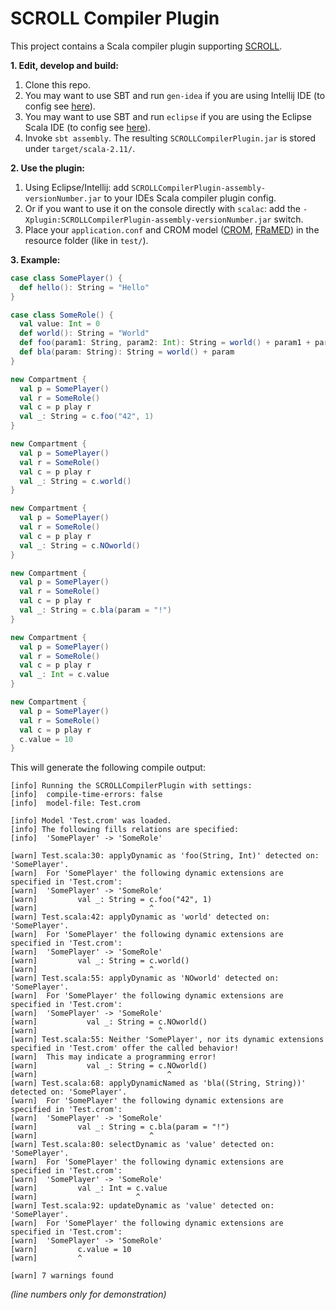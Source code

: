 SCROLL Compiler Plugin
======================

This project contains a Scala compiler plugin supporting [SCROLL][scroll].

**1. Edit, develop and build:**
  1. Clone this repo.
  2. You may want to use SBT and run ```gen-idea``` if you are using Intellij IDE (to config see [here][sbt-gen-idea]).
  3. You may want to use SBT and run ```eclipse``` if you are using the Eclipse Scala IDE (to config see [here][gen-eclipse]).
  4. Invoke ```sbt assembly```. The resulting ```SCROLLCompilerPlugin.jar``` is stored under ```target/scala-2.11/```.

**2. Use the plugin:**
  1. Using Eclipse/Intellij: add ```SCROLLCompilerPlugin-assembly-versionNumber.jar``` to your IDEs Scala compiler plugin config.
  2. Or if you want to use it on the console directly with ```scalac```: add the ```-Xplugin:SCROLLCompilerPlugin-assembly-versionNumber.jar``` switch.
  3. Place your ```application.conf``` and CROM model ([CROM][crom], [FRaMED][framed]) in the resource folder (like in ```test/```).

**3. Example:**

```scala
case class SomePlayer() {
  def hello(): String = "Hello"
}

case class SomeRole() {
  val value: Int = 0
  def world(): String = "World"
  def foo(param1: String, param2: Int): String = world() + param1 + param2
  def bla(param: String): String = world() + param
}

new Compartment {
  val p = SomePlayer()  
  val r = SomeRole()
  val c = p play r  
  val _: String = c.foo("42", 1)
}

new Compartment {
  val p = SomePlayer()
  val r = SomeRole()
  val c = p play r
  val _: String = c.world()
}

new Compartment {
  val p = SomePlayer()
  val r = SomeRole()
  val c = p play r
  val _: String = c.NOworld()
}

new Compartment {
  val p = SomePlayer()
  val r = SomeRole()
  val c = p play r
  val _: String = c.bla(param = "!")
}

new Compartment {
  val p = SomePlayer()
  val r = SomeRole()
  val c = p play r
  val _: Int = c.value
}

new Compartment {
  val p = SomePlayer()
  val r = SomeRole()
  val c = p play r
  c.value = 10
}
```

This will generate the following compile output:

```
[info] Running the SCROLLCompilerPlugin with settings:
[info]  compile-time-errors: false
[info]  model-file: Test.crom

[info] Model 'Test.crom' was loaded.
[info] The following fills relations are specified:
[info]  'SomePlayer' -> 'SomeRole'

[warn] Test.scala:30: applyDynamic as 'foo(String, Int)' detected on: 'SomePlayer'.
[warn]  For 'SomePlayer' the following dynamic extensions are specified in 'Test.crom':
[warn]  'SomePlayer' -> 'SomeRole'
[warn]         val _: String = c.foo("42", 1)
[warn]                         ^
[warn] Test.scala:42: applyDynamic as 'world' detected on: 'SomePlayer'.
[warn]  For 'SomePlayer' the following dynamic extensions are specified in 'Test.crom':
[warn]  'SomePlayer' -> 'SomeRole'
[warn]         val _: String = c.world()
[warn]                         ^
[warn] Test.scala:55: applyDynamic as 'NOworld' detected on: 'SomePlayer'.
[warn]  For 'SomePlayer' the following dynamic extensions are specified in 'Test.crom':
[warn]  'SomePlayer' -> 'SomeRole'
[warn]           val _: String = c.NOworld()
[warn]                           ^
[warn] Test.scala:55: Neither 'SomePlayer', nor its dynamic extensions specified in 'Test.crom' offer the called behavior!
[warn]  This may indicate a programming error!
[warn]           val _: String = c.NOworld()
[warn]                             ^
[warn] Test.scala:68: applyDynamicNamed as 'bla((String, String))' detected on: 'SomePlayer'.
[warn]  For 'SomePlayer' the following dynamic extensions are specified in 'Test.crom':
[warn]  'SomePlayer' -> 'SomeRole'
[warn]         val _: String = c.bla(param = "!")
[warn]                         ^
[warn] Test.scala:80: selectDynamic as 'value' detected on: 'SomePlayer'.
[warn]  For 'SomePlayer' the following dynamic extensions are specified in 'Test.crom':
[warn]  'SomePlayer' -> 'SomeRole'
[warn]         val _: Int = c.value
[warn]                      ^
[warn] Test.scala:92: updateDynamic as 'value' detected on: 'SomePlayer'.
[warn]  For 'SomePlayer' the following dynamic extensions are specified in 'Test.crom':
[warn]  'SomePlayer' -> 'SomeRole'
[warn]         c.value = 10
[warn]         ^

[warn] 7 warnings found
```
*(line numbers only for demonstration)*

[sbt-gen-idea]: https://github.com/mpeltonen/sbt-idea
[gen-eclipse]: https://github.com/typesafehub/sbteclipse
[scroll]: https://github.com/max-leuthaeuser/SCROLL
[crom]: https://github.com/Eden-06/CROM
[framed]: https://github.com/leondart/FRaMED
